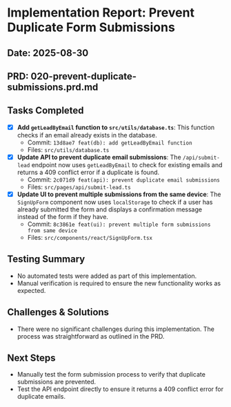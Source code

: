 # Implementation Report: Prevent Duplicate Form Submissions
## Date: 2025-08-30
## PRD: 020-prevent-duplicate-submissions.prd.md

## Tasks Completed
- [x] **Add `getLeadByEmail` function to `src/utils/database.ts`**: This function checks if an email already exists in the database.
  - Commit: `13d8ae7 feat(db): add getLeadByEmail function`
  - Files: `src/utils/database.ts`
- [x] **Update API to prevent duplicate email submissions**: The `/api/submit-lead` endpoint now uses `getLeadByEmail` to check for existing emails and returns a 409 conflict error if a duplicate is found.
  - Commit: `2c071d9 feat(api): prevent duplicate email submissions`
  - Files: `src/pages/api/submit-lead.ts`
- [x] **Update UI to prevent multiple submissions from the same device**: The `SignUpForm` component now uses `localStorage` to check if a user has already submitted the form and displays a confirmation message instead of the form if they have.
  - Commit: `8c3861e feat(ui): prevent multiple form submissions from same device`
  - Files: `src/components/react/SignUpForm.tsx`

## Testing Summary
- No automated tests were added as part of this implementation.
- Manual verification is required to ensure the new functionality works as expected.

## Challenges & Solutions
- There were no significant challenges during this implementation. The process was straightforward as outlined in the PRD.

## Next Steps
- Manually test the form submission process to verify that duplicate submissions are prevented.
- Test the API endpoint directly to ensure it returns a 409 conflict error for duplicate emails.
